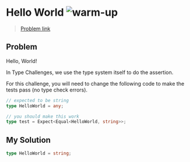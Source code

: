 <h1>Hello World <img src="https://img.shields.io/badge/-warm--up-teal" alt="warm-up"/> </h1>

> [Problem link](https://github.com/type-challenges/type-challenges/tree/main/questions/00013-warm-hello-world)

<h2> Problem </h2>
Hello, World!

In Type Challenges, we use the type system itself to do the assertion.

For this challenge, you will need to change the following code to make the tests pass (no type check errors).

```ts
// expected to be string
type HelloWorld = any;
```

```ts
// you should make this work
type test = Expect<Equal<HelloWorld, string>>;
```

<h2> My Solution </h2>

```ts
type HelloWorld = string;
```
